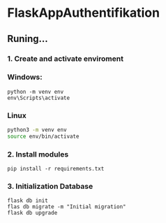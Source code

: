 # FlaskAppAuthentifikation

## Runing...
### 1. Create and activate enviroment
### Windows: 
~~~shell
python -m venv env
env\Scripts\activate
~~~
### Linux
~~~bash
python3 -m venv env
source env/bin/activate
~~~

### 2. Install modules
~~~shell
pip install -r requirements.txt
~~~

### 3. Initialization Database
~~~shell
flask db init
flas db migrate -m "Initial migration"
flask db upgrade
~~~